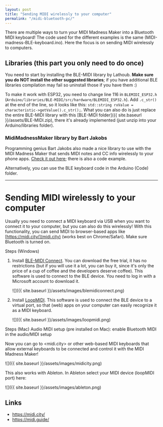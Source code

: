 ```yaml
---
layout: post
title: "Sending MIDI wirelessly to your computer"
permalink: "/midi-bluetooth-pc/"
---
```


There are multiple ways to turn your MIDI Madness Maker into a Bluetooth MIDI keyboard! The code used for the different examples is the same (MIDI-madness-BLE-keyboard.ino). Here the focus is on sending MIDI wirelessly to computers. 

## Libraries (this part you only need to do once)
You need to start by installing the BLE-MIDI library by Lathoub. **Make sure you do NOT install the other suggested libraries**; if you have additional BLE libraries compilation may fail so uninstall those if you have them :)

To make it work with ESP32, you need to change line 116 in `BLEMIDI_ESP32.h` (`Arduino/libraries/BLE-MIDI/src/hardware/BLEMIDI_ESP32.h`). Add `.c_str()` at the end of the line, so it looks like this: `std::string rxValue = characteristic->getValue().c_str();`. What you can also do is just replace the entire BLE-MIDI library with this [BLE-MIDI folder]({{ site.baseurl }}/assets/BLE-MIDI.zip), there it's already implemented (just unzip into your Arduino/libraries folder).

### MidiMadnessMaker library by Bart Jakobs
Programming genius Bart Jakobs also made a nice library to use with the MIDI Madness Maker that sends MIDI notes and CC info wirelessly to your phone apps. [Check it out here](https://github.com/bartjakobs/MidiMadnessMaker); there is also a code example. 

Alternatively, you can use the BLE keyboard code in the Arduino (Code) folder.

---

# Sending MIDI wirelessly to your computer
Usually you need to connect a MIDI keyboard via USB when you want to connect it to your computer, but you can also do this wirelessly! With this functionality, you can send MIDI to browser-based apps like [https://midi.city/](midi.city) (works best on Chrome/Safari). Make sure Bluetooth is turned on.

Steps (Windows)
1. Install [BLE-MIDI Connect](https://apps.microsoft.com/detail/9nvmlzttwwvl). You can download the free trial, it has no restrictions (but if you will use it a lot, you can buy it, since it's only the price of a cup of coffee and the developers deserve coffee). This software is used to connect to the BLE device. You need to log in with a Microsoft account to download it.

    ![]({{ site.baseurl }}/assets/images/blemidiconnect.png) 

2. Install [LoopMIDI](https://www.tobias-erichsen.de/software/loopmidi.html). This software is used to connect the BLE device to a virtual port, so that (web) apps on your computer can easily recognize it as a MIDI keyboard.

    ![]({{ site.baseurl }}/assets/images/loopmidi.png)

Steps (Mac)
Audio MIDI setup (pre installed on Mac): enable Bluetooth MIDI in the audio/MIDI setup

Now you can go to <midi.city> or other web-based MIDI keyboards that allow external keyboards to be connected and control it with the MIDI Madness Maker! 

![]({{ site.baseurl }}/assets/images/midicity.png) 

This also works with Ableton. In Ableton select your MIDI device (loopMIDI port) here:

![]({{ site.baseurl }}/assets/images/ableton.png) 

## Links
- <https://midi.city/>
- <https://midi.guide/>

